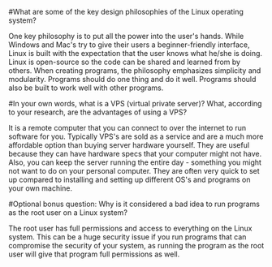 #What are some of the key design philosophies of the Linux operating system?

One key philosophy is to put all the power into the user's hands. While Windows and Mac's try to give their users a beginner-friendly interface, Linux is built with the expectation that the user knows what he/she is doing. Linux is open-source so the code can be shared and learned from by others. When creating programs, the philosophy emphasizes simplicity and modularity. Programs should do one thing and do it well. Programs should also be built to work well with other programs. 

#In your own words, what is a VPS (virtual private server)? What, according to your research, are the advantages of using a VPS?

It is a remote computer that you can connect to over the internet to run software for you. Typically VPS's are sold as a service and are a much more affordable option than buying server hardware yourself. They are useful because they can have hardware specs that your computer might not have. Also, you can keep the server running the entire day - something you might not want to do on your personal computer. They are often very quick to set up compared to installing and setting up different OS's and programs on your own machine. 

#Optional bonus question: Why is it considered a bad idea to run programs as the root user on a Linux system?

The root user has full permissions and access to everything on the Linux system. This can be a huge security issue if you run programs that can compromise the security of your system, as running the program as the root user will give that program full permissions as well.